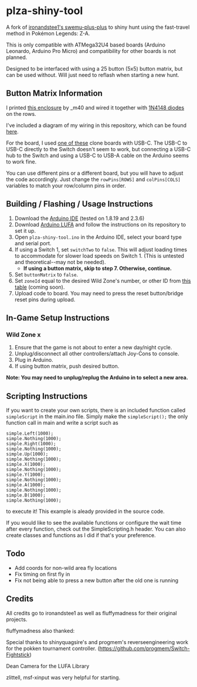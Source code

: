 # plza-shiny-tool

A fork of [ironandstee1's swemu-plus-plus](https://github.com/ironandstee1/swemu-plus-plus) to shiny hunt using the fast-travel
method in Pokémon Legends: Z-A.

This is only compatible with ATMega32U4 based boards (Arduino Leonardo, Arduino Pro Micro) and compatibility for other boards is not planned.

Designed to be interfaced with using a 25 button (5x5) button matrix, but can be used without. Will just need to reflash when starting a new hunt.

## Button Matrix Information

I printed [this enclosure](https://www.thingiverse.com/thing:5239739) by _m40 and wired it together with [1N4148 diodes](https://www.amazon.com/dp/B07Q4F3Y5W) on the rows.

I've included a diagram of my wiring in this repository, which can be found [here](https://github.com/zsd7200/plza-shiny-tool/blob/master/media/matrix.png).

For the board, I used [one of these](https://www.amazon.com/dp/B0B6HYLC44) clone boards with USB-C. The USB-C to USB-C directly to the Switch doesn't seem to work, but connecting a USB-C hub to the Switch and using a USB-C to USB-A cable on the Arduino seems to work fine.

You can use different pins or a different board, but you will have to adjust the code accordingly. Just change the `rowPins[ROWS]` and `colPins[COLS]` variables to match your row/column pins in order.

## Building / Flashing / Usage Instructions

1. Download the [Arduino IDE](https://www.arduino.cc/en/software/) (tested on 1.8.19 and 2.3.6)
2. Download [Arduino LUFA](https://github.com/Palatis/Arduino-Lufa) and follow the instructions on its repository to set it up.
3. Open `plza-shiny-tool.ino` in the Arduino IDE, select your board type and serial port.
4. If using a Switch 1, set `switchTwo` to `false`. This will adjust loading times to accommodate for slower load speeds on Switch 1. (This is untested and theoretical--may not be needed).
    - **If using a button matrix, skip to step 7. Otherwise, continue.**
5. Set `buttonMatrix` to `false`.
6. Set `zoneId` equal to the desired Wild Zone's number, or other ID from [this table](https://github.com/zsd7200/plza-shiny-tool/blob/master/ZONE_ID.md) (coming soon).
7. Upload code to board. You may need to press the reset button/bridge reset pins during upload.

## In-Game Setup Instructions

### Wild Zone x
1. Ensure that the game is not about to enter a new day/night cycle.
1. Unplug/disconnect all other controllers/attach Joy-Cons to console.
2. Plug in Arduino.
3. If using button matrix, push desired button.

**Note: You may need to unplug/replug the Arduino in to select a new area.**

## Scripting Instructions

If you want to create your own scripts, there is an included function called ```simpleScript``` in the main.ino file. Simply make the ```simpleScript();``` the only function call in main and write a script such as

```  
simple.Left(1000);
simple.Nothing(1000);
simple.Right(1000);
simple.Nothing(1000);
simple.Up(1000);
simple.Nothing(1000);
simple.X(1000);
simple.Nothing(1000);
simple.Y(1000);
simple.Nothing(1000);
simple.A(1000);
simple.Nothing(1000);
simple.B(1000);
simple.Nothing(1000);
```

to execute it! This example is aleady provided in the source code. 

If you would like to see the available functions or configure the wait time after every function, check out the SimpleScripting.h header. You can also create classes and functions as I did if that's your preference. 

## Todo

- Add coords for non-wild area fly locations
- Fix timing on first fly in
- Fix not being able to press a new button after the old one is running

## Credits

All credits go to ironandstee1 as well as fluffymadness for their original projects.

fluffymadness also thanked:

Special thanks to shinyquagsire's and progmem's reverseengineering work for the pokken tournament controller. (https://github.com/progmem/Switch-Fightstick)

Dean Camera for the LUFA Library

zlittell, msf-xinput was very helpful for starting.



